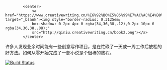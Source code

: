             <center>
                <a href="https://www.creativewriting.cn/%E6%92%B0%E5%86%99%E7%AC%AC%E4%B8%80%E6%9C%AC%E5%B0%8F%E8%AF%B4/" target="_blank"><img style="border-radius: 0.3125em;
                box-shadow: 0 2px 4px 0 rgba(34,36,38,.12),0 2px 10px 0 rgba(34,36,38,.08);" 
                src="http://qiniu.creativewriting.cn/book2.png"></a>
            </center>



许多人发现业余时间能有一些创意写作项目，是在忙碌了一天或一周工作后放松的好方法。如何从零开始完成了一部小说是个很棒的旅程。

[![Build Status](https://dev.azure.com/creativewritingcn/creativewriting/_apis/build/status/gitbook?branchName=master)](https://dev.azure.com/creativewritingcn/creativewriting/_build/latest?definitionId=2&branchName=master)